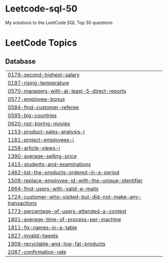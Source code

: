 # Leetcode-sql-50
My solutions to the LeetCode SQL Top 50 questions

<!---LeetCode Topics Start-->
# LeetCode Topics
## Database
|  |
| ------- |
| [0176-second-highest-salary](https://github.com/Aaryan9958/Leetcode-sql-50/tree/master/0176-second-highest-salary) |
| [0197-rising-temperature](https://github.com/Aaryan9958/Leetcode-sql-50/tree/master/0197-rising-temperature) |
| [0570-managers-with-at-least-5-direct-reports](https://github.com/Aaryan9958/Leetcode-sql-50/tree/master/0570-managers-with-at-least-5-direct-reports) |
| [0577-employee-bonus](https://github.com/Aaryan9958/Leetcode-sql-50/tree/master/0577-employee-bonus) |
| [0584-find-customer-referee](https://github.com/Aaryan9958/Leetcode-sql-50/tree/master/0584-find-customer-referee) |
| [0595-big-countries](https://github.com/Aaryan9958/Leetcode-sql-50/tree/master/0595-big-countries) |
| [0620-not-boring-movies](https://github.com/Aaryan9958/Leetcode-sql-50/tree/master/0620-not-boring-movies) |
| [1153-product-sales-analysis-i](https://github.com/Aaryan9958/Leetcode-sql-50/tree/master/1153-product-sales-analysis-i) |
| [1161-project-employees-i](https://github.com/Aaryan9958/Leetcode-sql-50/tree/master/1161-project-employees-i) |
| [1258-article-views-i](https://github.com/Aaryan9958/Leetcode-sql-50/tree/master/1258-article-views-i) |
| [1390-average-selling-price](https://github.com/Aaryan9958/Leetcode-sql-50/tree/master/1390-average-selling-price) |
| [1415-students-and-examinations](https://github.com/Aaryan9958/Leetcode-sql-50/tree/master/1415-students-and-examinations) |
| [1462-list-the-products-ordered-in-a-period](https://github.com/Aaryan9958/Leetcode-sql-50/tree/master/1462-list-the-products-ordered-in-a-period) |
| [1509-replace-employee-id-with-the-unique-identifier](https://github.com/Aaryan9958/Leetcode-sql-50/tree/master/1509-replace-employee-id-with-the-unique-identifier) |
| [1664-find-users-with-valid-e-mails](https://github.com/Aaryan9958/Leetcode-sql-50/tree/master/1664-find-users-with-valid-e-mails) |
| [1724-customer-who-visited-but-did-not-make-any-transactions](https://github.com/Aaryan9958/Leetcode-sql-50/tree/master/1724-customer-who-visited-but-did-not-make-any-transactions) |
| [1773-percentage-of-users-attended-a-contest](https://github.com/Aaryan9958/Leetcode-sql-50/tree/master/1773-percentage-of-users-attended-a-contest) |
| [1801-average-time-of-process-per-machine](https://github.com/Aaryan9958/Leetcode-sql-50/tree/master/1801-average-time-of-process-per-machine) |
| [1811-fix-names-in-a-table](https://github.com/Aaryan9958/Leetcode-sql-50/tree/master/1811-fix-names-in-a-table) |
| [1827-invalid-tweets](https://github.com/Aaryan9958/Leetcode-sql-50/tree/master/1827-invalid-tweets) |
| [1908-recyclable-and-low-fat-products](https://github.com/Aaryan9958/Leetcode-sql-50/tree/master/1908-recyclable-and-low-fat-products) |
| [2087-confirmation-rate](https://github.com/Aaryan9958/Leetcode-sql-50/tree/master/2087-confirmation-rate) |
<!---LeetCode Topics End-->